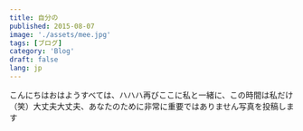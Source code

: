 ```yaml
---
title: 自分の
published: 2015-08-07
image: './assets/mee.jpg'
tags: [ブログ]
category: 'Blog'
draft: false 
lang: jp
---
```


こんにちはおはようすべては、ハハハ再びここに私と一緒に、この時間は私だけ（笑）大丈夫大丈夫、あなたのために非常に重要ではありません写真を投稿します